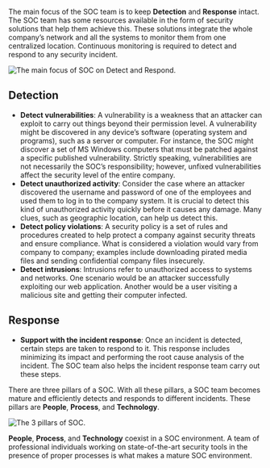 The main focus of the SOC team is to keep **Detection** and **Response** intact. The SOC team has some resources available in the form of security solutions that help them achieve this. These solutions integrate the whole company’s network and all the systems to monitor them from one centralized location. Continuous monitoring is required to detect and respond to any security incident.

![The main focus of SOC on Detect and Respond.](https://tryhackme-images.s3.amazonaws.com/user-uploads/6645aa8c024f7893371eb7ac/room-content/6645aa8c024f7893371eb7ac-1718872534719)  

## **Detection**

- **Detect vulnerabilities**: A vulnerability is a weakness that an attacker can exploit to carry out things beyond their permission level. A vulnerability might be discovered in any device’s software (operating system and programs), such as a server or computer. For instance, the SOC might discover a set of MS Windows computers that must be patched against a specific published vulnerability. Strictly speaking, vulnerabilities are not necessarily the SOC’s responsibility; however, unfixed vulnerabilities affect the security level of the entire company.
- **Detect unauthorized activity**: Consider the case where an attacker discovered the username and password of one of the employees and used them to log in to the company system. It is crucial to detect this kind of unauthorized activity quickly before it causes any damage. Many clues, such as geographic location, can help us detect this.
- **Detect policy violations**: A security policy is a set of rules and procedures created to help protect a company against security threats and ensure compliance. What is considered a violation would vary from company to company; examples include downloading pirated media files and sending confidential company files insecurely.
- **Detect intrusions**: Intrusions refer to unauthorized access to systems and networks. One scenario would be an attacker successfully exploiting our web application. Another would be a user visiting a malicious site and getting their computer infected.

## **Response**

- **Support with the incident response**: Once an incident is detected, certain steps are taken to respond to it. This response includes minimizing its impact and performing the root cause analysis of the incident. The SOC team also helps the incident response team carry out these steps.
    

There are three pillars of a SOC. With all these pillars, a SOC team becomes mature and efficiently detects and responds to different incidents. These pillars are **People**, **Process**, and **Technology**.

![The 3 pillars of SOC.](https://tryhackme-images.s3.amazonaws.com/user-uploads/6645aa8c024f7893371eb7ac/room-content/6645aa8c024f7893371eb7ac-1718954786769)  

  

**People**, **Process**, and **Technology** coexist in a SOC environment. A team of professional individuals working on state-of-the-art security tools in the presence of proper processes is what makes a mature SOC environment.